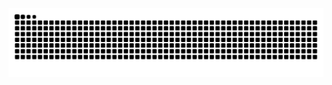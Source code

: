 
<picture>
  <source
    media="(prefers-color-scheme: dark)"
    srcset="https://github.com/KimPuro/KimPuro/blob/output/github-contribution-grid-snake-dark.svg"
  />
  <source
    media="(prefers-color-scheme: light)"
    srcset="https://github.com/KimPuro/KimPuro/blob/output/github-contribution-grid-snake.svg"
  />
  <img
    alt="github contribution grid snake animation"
    src="github-contribution-grid-snake.svg"
  />
</picture>
